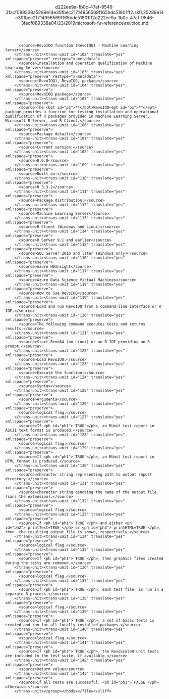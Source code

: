 <?xml version="1.0"?><xliff version="1.2" xmlns="urn:oasis:names:tc:xliff:document:1.2" xmlns:xsi="http://www.w3.org/2001/XMLSchema-instance" xsi:schemaLocation="urn:oasis:names:tc:xliff:document:1.2 xliff-core-1.2-transitional.xsd"><file datatype="xml" original="revoioq.md" source-language="en-US" target-language="en-US"><header><tool tool-id="mdxliff" tool-name="mdxliff" tool-version="1.0-1931010" tool-company="Microsoft" /><xliffext:skl_file_name xmlns:xliffext="urn:microsoft:content:schema:xliffextensions">d222ee9a-1b0c-47af-9546-3facf089338a5289e14e30fbec21714956569f165bdc51801ff2.skl</xliffext:skl_file_name><xliffext:version xmlns:xliffext="urn:microsoft:content:schema:xliffextensions">1.2</xliffext:version><xliffext:ms.openlocfilehash xmlns:xliffext="urn:microsoft:content:schema:xliffextensions">5289e14e30fbec21714956569f165bdc51801ff2</xliffext:ms.openlocfilehash><xliffext:ms.sourcegitcommit xmlns:xliffext="urn:microsoft:content:schema:xliffextensions">d222ee9a-1b0c-47af-9546-3facf089338a</xliffext:ms.sourcegitcommit><xliffext:ms.lasthandoff xmlns:xliffext="urn:microsoft:content:schema:xliffextensions">04/23/2019</xliffext:ms.lasthandoff><xliffext:ms.openlocfilepath xmlns:xliffext="urn:microsoft:content:schema:xliffextensions">microsoft-r\r-reference\revoioq.md</xliffext:ms.openlocfilepath></header><body><group id="content" extype="content"><trans-unit id="101" translate="yes" xml:space="preserve" restype="x-metadata">
          <source>RevoIOQ function (RevoIOQ) - Machine Learning Server</source>
        </trans-unit><trans-unit id="102" translate="yes" xml:space="preserve" restype="x-metadata">
          <source>Installation and operation qualification of Machine Learning Server</source>
        </trans-unit><trans-unit id="103" translate="yes" xml:space="preserve" restype="x-metadata">
          <source>(RevoIOQ), RevoIOQ, package</source>
        </trans-unit><trans-unit id="104" translate="yes" xml:space="preserve">
          <source>RevoIOQ package</source>
        </trans-unit><trans-unit id="105" translate="yes" xml:space="preserve">
          <source>The <bpt id="p1">**</bpt>RevoIOQ<ept id="p1">**</ept> package provides a function for testing installation and operational qualification of R packages provided in Machine Learning Server, Microsoft R Server, and R Client.</source>
        </trans-unit><trans-unit id="106" translate="yes" xml:space="preserve">
          <source>Package details</source>
        </trans-unit><trans-unit id="107" translate="yes" xml:space="preserve">
          <source>Current version:</source>
        </trans-unit><trans-unit id="108" translate="yes" xml:space="preserve">
          <source>8.0.8</source>
        </trans-unit><trans-unit id="109" translate="yes" xml:space="preserve">
          <source>Built on:</source>
        </trans-unit><trans-unit id="110" translate="yes" xml:space="preserve">
          <source>R 3.3.2</source>
        </trans-unit><trans-unit id="111" translate="yes" xml:space="preserve">
          <source>Package distribution:</source>
        </trans-unit><trans-unit id="112" translate="yes" xml:space="preserve">
          <source>Machine Learning Server</source>
        </trans-unit><trans-unit id="113" translate="yes" xml:space="preserve">
          <source>R Client (Windows and Linux)</source>
        </trans-unit><trans-unit id="114" translate="yes" xml:space="preserve">
          <source>R Server 9.1 and earlier</source>
        </trans-unit><trans-unit id="115" translate="yes" xml:space="preserve">
          <source>SQL Server 2016 and later (Windows only)</source>
        </trans-unit><trans-unit id="116" translate="yes" xml:space="preserve">
          <source>Azure HDInsight</source>
        </trans-unit><trans-unit id="117" translate="yes" xml:space="preserve">
          <source>Azure Data Science Virtual Machines</source>
        </trans-unit><trans-unit id="118" translate="yes" xml:space="preserve">
          <source>How to use RevoIOQ</source>
        </trans-unit><trans-unit id="119" translate="yes" xml:space="preserve">
          <source>Load and run RevoIOQ from a command-line interface or R IDE.</source>
        </trans-unit><trans-unit id="120" translate="yes" xml:space="preserve">
          <source>The following command executes tests and returns results.</source>
        </trans-unit><trans-unit id="121" translate="yes" xml:space="preserve">
          <source>Start Revo64 (on Linux) or an R IDE providing an R prompt.</source>
        </trans-unit><trans-unit id="122" translate="yes" xml:space="preserve">
          <source>Load RevoIOQ:</source>
        </trans-unit><trans-unit id="123" translate="yes" xml:space="preserve">
          <source>Execute the function:</source>
        </trans-unit><trans-unit id="124" translate="yes" xml:space="preserve">
          <source>Syntax</source>
        </trans-unit><trans-unit id="125" translate="yes" xml:space="preserve">
          <source>Arguments</source>
        </trans-unit><trans-unit id="126" translate="yes" xml:space="preserve">
          <source>logical flag.</source>
        </trans-unit><trans-unit id="127" translate="yes" xml:space="preserve">
          <source>If <ph id="ph1">`TRUE`</ph>, an RUnit test report in ASCII text format is produced.</source>
        </trans-unit><trans-unit id="128" translate="yes" xml:space="preserve">
          <source>logical flag.</source>
        </trans-unit><trans-unit id="129" translate="yes" xml:space="preserve">
          <source>If <ph id="ph1">`TRUE`</ph>, an RUnit test report in HTML format is produced.</source>
        </trans-unit><trans-unit id="130" translate="yes" xml:space="preserve">
          <source>character string representing path to output report directory.</source>
        </trans-unit><trans-unit id="131" translate="yes" xml:space="preserve">
          <source>character string denoting the name of the output file (sans the extension).</source>
        </trans-unit><trans-unit id="132" translate="yes" xml:space="preserve">
          <source>logical flag.</source>
        </trans-unit><trans-unit id="133" translate="yes" xml:space="preserve">
          <source>If <ph id="ph1">`TRUE`</ph> and either <ph id="ph2">`printText=TRUE`</ph> or <ph id="ph3">`printHTML=TRUE`</ph>, then  the resulting output file is shown, respectively.</source>
        </trans-unit><trans-unit id="134" translate="yes" xml:space="preserve">
          <source>logical flag.</source>
        </trans-unit><trans-unit id="135" translate="yes" xml:space="preserve">
          <source>If <ph id="ph1">`TRUE`</ph>, then graphics files created during the tests are removed.</source>
        </trans-unit><trans-unit id="136" translate="yes" xml:space="preserve">
          <source>logical flag.</source>
        </trans-unit><trans-unit id="137" translate="yes" xml:space="preserve">
          <source>If <ph id="ph1">`TRUE`</ph>, each test file  is run in a separate R process.</source>
        </trans-unit><trans-unit id="138" translate="yes" xml:space="preserve">
          <source>logical flag.</source>
        </trans-unit><trans-unit id="139" translate="yes" xml:space="preserve">
          <source>If <ph id="ph1">`TRUE`</ph>, a set of basic tests is created and run for all locally installed packages.</source>
        </trans-unit><trans-unit id="140" translate="yes" xml:space="preserve">
          <source>logical flag.</source>
        </trans-unit><trans-unit id="141" translate="yes" xml:space="preserve">
          <source>If <ph id="ph1">`TRUE`</ph>, the RevoScaleR unit tests are included in the test suite, if available.</source>
        </trans-unit><trans-unit id="142" translate="yes" xml:space="preserve">
          <source>Return value</source>
        </trans-unit><trans-unit id="143" translate="yes" xml:space="preserve">
          <source>if all tests are successful, <ph id="ph1">`FALSE`</ph> otherwise.</source>
        </trans-unit></group></body></file></xliff>